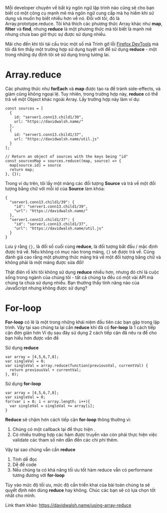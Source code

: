 Mỗi developer chuyên về bất kỳ ngôn ngữ lập trình nào cũng sẽ cho bạn biết có một công cụ mạnh mẽ mà ngôn ngữ cung cấp mà họ hiếm khi sử dụng và muốn họ biết nhiều hơn về nó. Đối với tôi, đó là Array.prototype.reduce. Tôi khá thích các phương thức Array khác như **map**, **filter** và **find**, nhưng **reduce** là một phương thức mà tôi biết là mạnh mẽ nhưng chưa bao giờ thực sự được sử dụng nhiều.

Mãi cho đến khi tôi tái cấu trúc một số mã Trình gỡ lỗi [Firefox DevTools](https://github.com/firefox-devtools/debugger) mà tôi đã tìm thấy một trường hợp sử dụng tuyệt vời để sử dụng **reduce** - một trong những dự định tôi sẽ sử dụng trong tương lai.

# Array.reduce # 
Các phương thức như **forEach** và **map** được tạo ra để tránh side-effects, và giảm cũng không ngoại lệ. Tuy nhiên, trong trường hợp này, **reduce** có thể trả về một Object khác ngoài Array. Lấy trường hợp này làm ví dụ:

```
const sources = [
  {
    id: "server1.conn13.child1/39",
    url: "https://davidwalsh.name/"
  },
  {
    id: "server1.conn13.child1/37",
    url: "https://davidwalsh.name/util.js"
  }
];

// Return an object of sources with the keys being "id"
const sourcesMap = sources.reduce((map, source) => {
  map[source.id] = source
  return map;
}, {});
```
Trong ví dụ trên, tôi lấy một mảng các đối tượng **Source** và trả về một đối tượng bằng chữ với mỗi id của **Source** làm khóa:
```
{
  "server1.conn13.child1/39": {
    "id": "server1.conn13.child1/39",
    "url": "https://davidwalsh.name/"
  },
  "server1.conn13.child1/37": {
    "id": "server1.conn13.child1/37",
    "url": "https://davidwalsh.name/util.js"
  }
}
```
Lưu ý rằng `{},` là đối số cuối cùng **reduce**, là đối tượng bắt đầu / mặc định được trả về. Nếu không có mục nào trong mảng, `{}` sẽ được trả về. Cũng đánh giá cao rằng một phương thức mảng trả về một đối tượng bằng chữ và không phải là một mảng được sửa đổi!

Thật điên rồ khi tôi không sử dụng **reduce** nhiều hơn, nhưng đó chỉ là cuộc sống trong ngành của chúng tôi - tất cả chúng ta đều có một vài API mà chúng ta chưa sử dụng nhiều. Bạn thường thấy tính năng nào của JavaScript nhưng không được sử dụng?
# For-loop #
**For-loop** có lẽ là một trong những khái niệm đầu tiên các bạn gặp trong lập trình.
Vậy tại sao chúng ta lại cần **reduce** khi đã có **for-loop** là 1 cách tiếp cận đơn giản hơn
Ví dụ sau đây sử dụng 2 cách tiếp cận đã nêu ra để cho bạn hiểu hơn được vấn đề

Sử dụng **reduce**
```
var array = [4,5,6,7,8];
var singleVal = 0;
var singleVal = array.reduce(function(previousVal, currentVal) {
  return previousVal + currentVal;
}, 0);
```

Sử dụng  **for-loop**
```
var array = [4,5,6,7,8];
var singleVal = 0;
for(var i = 0; i < array.length; i++){
  var singleVal = singleVal += array[i];
}
```

**Reduce** sẽ chậm hơn cách tiếp cận **for-loop** thông thường vì:
1. Chúng có một callback lại để thực hiện .
2.  Có nhiều trường hợp các hàm được truyền vào còn phải thực hiện việc validate các tham số nên dẫn đến các chi phí thêm.

Vậy tại sao chúng vẫn cần **reduce**
1. Tính dễ đọc
2. Dễ để code
3. Nếu chúng ta có khả năng tối ưu tốt hàm reduce vẫn có performane tương đương với **for-loop**

Tùy vào mức độ tối ưu, mức độ cần triển khai của bài toán chúng ta sẽ quyết định nên dùng **reduce** hay không. 
Chúc các bạn sẽ có lựa chọn tốt nhất cho mình.


Link tham khảo: https://davidwalsh.name/using-array-reduce